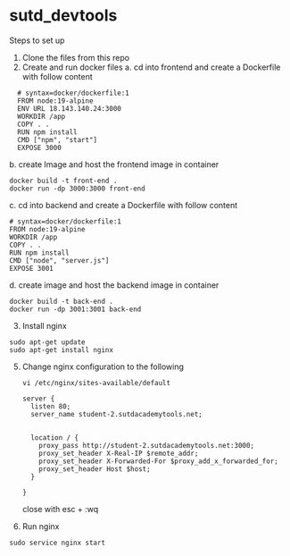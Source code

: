 # sutd_devtools

Steps to set up
1. Clone the files from this repo
2. Create and run docker files
  a. cd into frontend and create a Dockerfile with follow content
  ````
    # syntax=docker/dockerfile:1
    FROM node:19-alpine
    ENV URL 18.143.140.24:3000
    WORKDIR /app
    COPY . .
    RUN npm install
    CMD ["npm", "start"]
    EXPOSE 3000

  ````
  b. create Image and host the frontend image in container
   ````
   docker build -t front-end .
   docker run -dp 3000:3000 front-end
   ````
  
  c. cd into backend and create a Dockerfile with follow content
  ````
  # syntax=docker/dockerfile:1
  FROM node:19-alpine
  WORKDIR /app
  COPY . .
  RUN npm install
  CMD ["node", "server.js"]
  EXPOSE 3001
  ````
  d. create image and host the backend image in container
  ````
  docker build -t back-end .
  docker run -dp 3001:3001 back-end
  ````
  
3. Install nginx
  ````
  sudo apt-get update
  sudo apt-get install nginx
  ````
5. Change nginx configuration to the following
    ````
    vi /etc/nginx/sites-available/default
    ````
    
    ````
    server {
      listen 80;
      server_name student-2.sutdacademytools.net;


      location / {
        proxy_pass http://student-2.sutdacademytools.net:3000;
        proxy_set_header X-Real-IP $remote_addr;
        proxy_set_header X-Forwarded-For $proxy_add_x_forwarded_for;
        proxy_set_header Host $host;
      }

    }
    ````
    close with esc + :wq
5.  Run nginx
  ````
  sudo service nginx start
  ````
